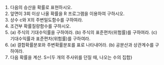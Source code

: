 1. 다음의 승산을 확률로 표현하시오.
2. 앞면이 3회 이상 나올 확률을 R 프로그램을 이용하여 구하시오.
3. 상수 c와 X의 주변밀도함수를 구하여라.
4. 조건부 확률질량함수를 구하시오.
5. (a) 주식의 기대수익률을 구하여라.
   (b) 주식의 표준편차(위험률)를 구하여라.
   (c) 기대수익률과 표준편차(위험률)를 구하여라.
6. (a) 결합확률분포와 주변확률분포를 표로 나타내어라.
   (b) 공분산과 상관계수를 구하여라.
7. 다음 확률을 계산. S={두 개의 주사위를 던질 때, 나오는 수의 집합}
